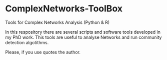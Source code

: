 ComplexNetworks-ToolBox
=======================

Tools for Complex Networks Analysis (Python & R)

In this respository there are several scripts and software tools developed in my PhD work.
This tools are useful to analyse Networks and run community detection algotithms.

Please, if you use quotes the author.
